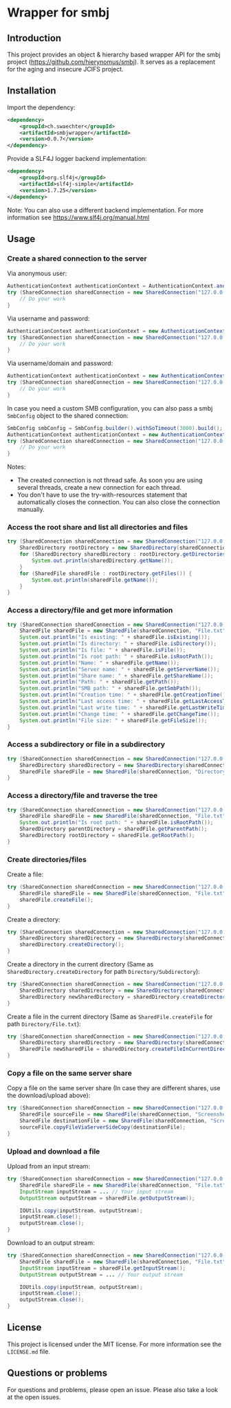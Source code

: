 # Wrapper for smbj

## Introduction

This project provides an object & hierarchy based wrapper API for the smbj project (https://github.com/hierynomus/smbj). It serves as a replacement for the aging and insecure JCIFS project.

## Installation

Import the dependency:

```xml
<dependency>
    <groupId>ch.swaechter</groupId>
    <artifactId>smbjwrapper</artifactId>
    <version>0.0.7</version>
</dependency>
```

Provide a SLF4J logger backend implementation:

```xml
<dependency>
    <groupId>org.slf4j</groupId>
    <artifactId>slf4j-simple</artifactId>
    <version>1.7.25</version>
</dependency>
```

Note: You can also use a different backend implementation. For more information see https://www.slf4j.org/manual.html

## Usage

### Create a shared connection to the server

Via anonymous user:

```java
AuthenticationContext authenticationContext = AuthenticationContext.anonymous();
try (SharedConnection sharedConnection = new SharedConnection("127.0.0.1", "Share", authenticationContext)) {
    // Do your work
}
```

Via username and password:

```java
AuthenticationContext authenticationContext = new AuthenticationContext("USERNAME", "PASSWORD".toCharArray(), "");
try (SharedConnection sharedConnection = new SharedConnection("127.0.0.1", "Share", authenticationContext)) {
    // Do your work
}
```

Via username/domain and password:

```java
AuthenticationContext authenticationContext = new AuthenticationContext("USERNAME", "PASSWORD".toCharArray(), "DOMAIN");
try (SharedConnection sharedConnection = new SharedConnection("127.0.0.1", "Share", authenticationContext)) {
    // Do your work
}
```

In case you need a custom SMB configuration, you can also pass a smbj `SmbConfig` object to the shared connection:

```java
SmbConfig smbConfig = SmbConfig.builder().withSoTimeout(3000).build();
AuthenticationContext authenticationContext = new AuthenticationContext("USERNAME", "PASSWORD".toCharArray(), "DOMAIN", smbConfig);
try (SharedConnection sharedConnection = new SharedConnection("127.0.0.1", "Share", authenticationContext)) {
    // Do your work
}
```

Notes:

* The created connection is not thread safe. As soon you are using several threads, create a new connection for each thread.
* You don't have to use the try-with-resources statement that automatically closes the connection. You can also close the connection manually.

### Access the root share and list all directories and files

```java
try (SharedConnection sharedConnection = new SharedConnection("127.0.0.1", "Share", authenticationContext)) {
    SharedDirectory rootDirectory = new SharedDirectory(sharedConnection);
    for (SharedDirectory sharedDirectory : rootDirectory.getDirectories()) {
        System.out.println(sharedDirectory.getName());
    }
    for (SharedFile sharedFile : rootDirectory.getFiles()) {
        System.out.println(sharedFile.getName());
    }
}
```

### Access a directory/file and get more information

```java
try (SharedConnection sharedConnection = new SharedConnection("127.0.0.1", "Share", authenticationContext)) {
    SharedFile sharedFile = new SharedFile(sharedConnection, "File.txt");
    System.out.println("Is existing: " + sharedFile.isExisting());
    System.out.println("Is directory: " + sharedFile.isDirectory());
    System.out.println("Is file: " + sharedFile.isFile());
    System.out.println("Is root path: " + sharedFile.isRootPath());
    System.out.println("Name: " + sharedFile.getName());
    System.out.println("Server name: " + sharedFile.getServerName());
    System.out.println("Share name: " + sharedFile.getShareName());
    System.out.println("Path: " + sharedFile.getPath());
    System.out.println("SMB path: " + sharedFile.getSmbPath());
    System.out.println("Creation time: " + sharedFile.getCreationTime());
    System.out.println("Last access time: " + sharedFile.getLastAccessTime());
    System.out.println("Last write time: " + sharedFile.getLastWriteTime());
    System.out.println("Change time: " + sharedFile.getChangeTime());
    System.out.println("File size: " + sharedFile.getFileSize());
}
```

### Access a subdirectory or file in a subdirectory

```java
try (SharedConnection sharedConnection = new SharedConnection("127.0.0.1", "Share", authenticationContext)) {
    SharedDirectory sharedDirectory = new SharedDirectory(sharedConnection, "Directory/Subdirectory/Subdirectory");
    SharedFile sharedFile = new SharedFile(sharedConnection, "Directory/Subdirectory/File.txt");
}
```

### Access a directory/file and traverse the tree

```java
try (SharedConnection sharedConnection = new SharedConnection("127.0.0.1", "Share", authenticationContext)) {
    SharedFile sharedFile = new SharedFile(sharedConnection, "File.txt");
    System.out.println("Is root path: " + sharedFile.isRootPath());
    SharedDirectory parentDirectory = sharedFile.getParentPath();
    SharedDirectory rootDirectory = sharedFile.getRootPath();
}
```

### Create directories/files

Create a file:

```java
try (SharedConnection sharedConnection = new SharedConnection("127.0.0.1", "Share", authenticationContext)) {
    SharedFile sharedFile = new SharedFile(sharedConnection, "File.txt");
    sharedFile.createFile();
}
```

Create a directory:

```java
try (SharedConnection sharedConnection = new SharedConnection("127.0.0.1", "Share", authenticationContext)) {
    SharedDirectory sharedDirectory = new SharedDirectory(sharedConnection, "Directory");
    sharedDirectory.createDirectory();
}
```

Create a directory in the current directory (Same as `SharedDirectory.createDirectory` for path `Directory/Subdirectory`):

```java
try (SharedConnection sharedConnection = new SharedConnection("127.0.0.1", "Share", authenticationContext)) {
    SharedDirectory sharedDirectory = new SharedDirectory(sharedConnection, "Directory");
    SharedDirectory newSharedDirectory = sharedDirectory.createDirectoryInCurrentDirectory("Subdirectory");
}
```

Create a file in the current directory (Same as `SharedFile.createFile` for path `Directory/File.txt`):

```java
try (SharedConnection sharedConnection = new SharedConnection("127.0.0.1", "Share", authenticationContext)) {
    SharedDirectory sharedDirectory = new SharedDirectory(sharedConnection, "Directory");
    SharedFile newSharedFile = sharedDirectory.createFileInCurrentDirectory("File.txt");
}
```

### Copy a file on the same server share

Copy a file on the same server share (In case they are different shares, use the download/upload above):

```java
try (SharedConnection sharedConnection = new SharedConnection("127.0.0.1", "Share", authenticationContext)) {
    SharedFile sourceFile = new SharedFile(sharedConnection, "Screenshot1.png");
    SharedFile destinationFile = new SharedFile(sharedConnection, "Screenshot2.png");
    sourceFile.copyFileViaServerSideCopy(destinationFile);
}
```

### Upload and download a file

Upload from an input stream:

```java
try (SharedConnection sharedConnection = new SharedConnection("127.0.0.1", "Share", authenticationContext)) {
    SharedFile sharedFile = new SharedFile(sharedConnection, "File.txt");
    InputStream inputStream = ... // Your input stream
    OutputStream outputStream = sharedFile.getOutputStream();

    IOUtils.copy(inputStream, outputStream);
    inputStream.close();
    outputStream.close();
}
```

Download to an output stream:

```java
try (SharedConnection sharedConnection = new SharedConnection("127.0.0.1", "Share", authenticationContext)) {
    SharedFile sharedFile = new SharedFile(sharedConnection, "File.txt");
    InputStream inputStream = sharedFile.getInputStream();
    OutputStream outputStream = ... // Your output stream

    IOUtils.copy(inputStream, outputStream);
    inputStream.close();
    outputStream.close();
}
```

## License

This project is licensed under the MIT license. For more information see the `LICENSE.md` file.

## Questions or problems

For questions and problems, please open an issue. Please also take a look at the open issues.
